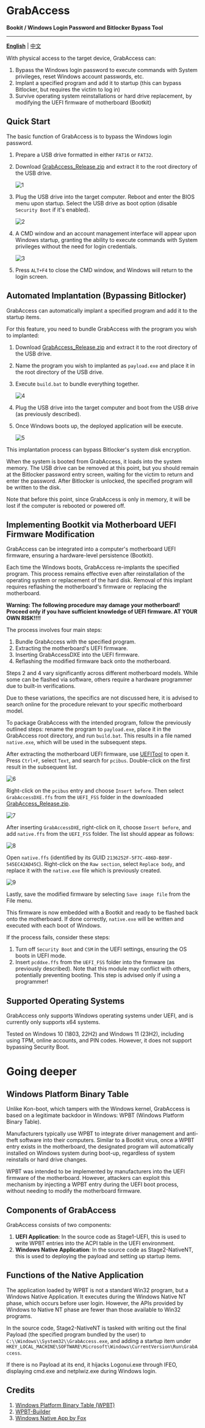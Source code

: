 # GrabAccess

**Bookit / Windows Login Password and Bitlocker Bypass Tool**

------

 [**English**](https://github.com/Push3AX/GrabAccess/blob/main/readme.md) | [中文](https://github.com/Push3AX/GrabAccess/blob/main/readme_cn.md) 

With physical access to the target device, GrabAccess can:

1. Bypass the Windows login password to execute commands with System privileges, reset Windows account passwords, etc.
2. Implant a specified program and add it to startup (this can bypass Bitlocker, but requires the victim to log in)
3. Survive operating system reinstallations or hard drive replacement, by modifying the UEFI firmware of motherboard (Bootkit)



## Quick Start

The basic function of GrabAccess is to bypass the Windows login password.

1. Prepare a USB drive formatted in either `FAT16` or `FAT32`.

2. Download [GrabAccess_Release.zip](https://github.com/Push3AX/GrabAccess/releases/download/Version1.1/GrabAccess_Release_1.1.0.zip) and extract it to the root directory of the USB drive.

   ![1](https://raw.githubusercontent.com/Push3AX/GrabAccess/main/images/1.png)

3. Plug the USB drive into the target computer. Reboot and enter the BIOS menu upon startup. Select the USB drive as boot option (disable `Security Boot` if it's enabled).

   ![2](https://raw.githubusercontent.com/Push3AX/GrabAccess/main/images/2.png)

4. A CMD window and an account management interface will appear upon Windows startup, granting the ability to execute commands with System privileges without the need for login credentials.

   ![3](https://raw.githubusercontent.com/Push3AX/GrabAccess/main/images/3.png)

5. Press `ALT+F4` to close the CMD window, and Windows will return to the login screen.



## Automated Implantation (Bypassing Bitlocker)

GrabAccess can automatically implant a specified program and add it to the startup items.

For this feature, you need to bundle GrabAccess with the program you wish to implanted:

1. Download [GrabAccess_Release.zip](https://github.com/Push3AX/GrabAccess/releases/download/Version1.1/GrabAccess_Release_1.1.0.zip) and extract it to the root directory of the USB drive.

2. Name the program  you wish to implanted as `payload.exe` and place it in the root directory of the USB drive.

3. Execute `build.bat` to bundle everything together.

   ![4](https://raw.githubusercontent.com/Push3AX/GrabAccess/main/images/4.png)

4. Plug the USB drive into the target computer and boot from the USB drive (as previously described).

5. Once Windows boots up, the deployed application will be execute.

   ![5](https://raw.githubusercontent.com/Push3AX/GrabAccess/main/images/5.png)

This implantation process can bypass Bitlocker's system disk encryption.

When the system is booted from GrabAccess, it loads into the system memory. The USB drive can be removed at this point, but you should remain at the Bitlocker password entry screen, waiting for the victim to return and enter the password. After Bitlocker is unlocked, the specified program will be written to the disk. 

Note that before this point, since GrabAccess is only in memory, it will be lost if the computer is rebooted or powered off.



## Implementing Bootkit via Motherboard UEFI Firmware Modification

GrabAccess can be integrated into a computer's motherboard UEFI firmware, ensuring a hardware-level persistence (Bootkit).

Each time the Windows boots, GrabAccess re-implants the specified program. This process remains effective even after reinstallation of the operating system or replacement of the hard disk. Removal of this implant requires reflashing the motherboard's firmware or replacing the motherboard.

**Warning: The following procedure may damage your motherboard! Proceed only if you have sufficient knowledge of UEFI firmware. AT YOUR OWN RISK!!!!**

The process involves four main steps:

1. Bundle GrabAccess with the specified program.
2. Extracting the motherboard's UEFI firmware.
3. Inserting GrabAccessDXE into the UEFI firmware.
4. Reflashing the modified firmware back onto the motherboard.

Steps 2 and 4 vary significantly across different motherboard models. While some can be flashed via software, others require a hardware programmer due to built-in verifications. 

Due to these variations, the specifics are not discussed here, it is advised to search online for the procedure relevant to your specific motherboard model.

To package GrabAccess with the intended program, follow the previously outlined steps: rename the program to `payload.exe`, place it in the GrabAccess root directory, and run `build.bat`. This results in a file named `native.exe`, which will be used in the subsequent steps.

After extracting the motherboard UEFI firmware, use [UEFITool](https://github.com/LongSoft/UEFITool) to open it. Press `Ctrl+F`, select `Text`, and search for `pcibus`. Double-click on the first result in the subsequent list.

![6](https://raw.githubusercontent.com/Push3AX/GrabAccess/main/images/6.png)

Right-click on the `pcibus` entry and choose `Insert before`. Then select `GrabAccessDXE.ffs` from the `UEFI_FSS` folder in the downloaded [GrabAccess_Release.zip](https://github.com/Push3AX/GrabAccess/releases/download/Version1.1/GrabAccess_Release_1.1.0.zip).

![7](https://raw.githubusercontent.com/Push3AX/GrabAccess/main/images/7.png)

After inserting `GrabAccessDXE`, right-click on it, choose `Insert before`, and add `native.ffs` from the `UEFI_FSS` folder. The list should appear as follows:

![8](https://raw.githubusercontent.com/Push3AX/GrabAccess/main/images/8.png)

Open `native.ffs` (identified by its GUID `2136252F-5F7C-486D-B89F-545EC42AD45C`). Right-click on the `Raw section`, select `Replace body`, and replace it with the `native.exe` file which is previously created.

![9](https://raw.githubusercontent.com/Push3AX/GrabAccess/main/images/9.png)

Lastly, save the modified firmware by selecting `Save image file` from the File menu.

This firmware is now embedded with a Bootkit and ready to be flashed back onto the motherboard. If done correctly, `native.exe` will be written and executed with each boot of Windows.

If the process fails, consider these steps:

1. Turn off `Security Boot` and `CSM` in the UEFI settings, ensuring the OS boots in UEFI mode.
2. Insert `pcddxe.ffs` from the `UEFI_FSS` folder into the firmware (as previously described). Note that this module may conflict with others, potentially preventing booting. This step is advised only if using a programmer!



## Supported Operating Systems

GrabAccess only supports Windows operating systems under UEFI, and is currently only supports x64 systems.

Tested on Windows 10 (1803, 22H2) and Windows 11 (23H2), including using TPM, online accounts, and PIN codes. However, it does not support bypassing Security Boot.



# Going deeper

## Windows Platform Binary Table

Unlike Kon-boot, which tampers with the Windows kernel, GrabAccess is based on a legitimate backdoor in Windows: WPBT (Windows Platform Binary Table).

Manufacturers typically use WPBT to integrate driver management and anti-theft software into their computers. Similar to a Bootkit virus, once a WPBT entry exists in the motherboard, the designated program will automatically installed on Windows system during boot-up, regardless of system reinstalls or hard drive changes.

WPBT was intended to be implemented by manufacturers into the UEFI firmware of the motherboard. However, attackers can exploit this mechanism by injecting a WPBT entry during the UEFI boot process, without needing to modify the motherboard firmware.



## Components of GrabAccess

GrabAccess consists of two components:

1. **UEFI Application**: In the source code as Stage1-UEFI, this is used to write WPBT entries into the ACPI table in the UEFI environment.
2. **Windows Native Application**: In the source code as Stage2-NativeNT, this is used to deploying the payload and setting up startup items.

## Functions of the Native Application

The application loaded by WPBT is not a standard Win32 program, but a Windows Native Application. It executes during the Windows Native NT phase, which occurs before user login. However, the APIs provided by Windows to Native NT phase are fewer than those available to Win32 programs.

In the source code, Stage2-NativeNT is tasked with writing out the final Payload (the specified program bundled by the user) to `C:\\Windows\\System32\\GrabAccess.exe`, and adding a startup item under `HKEY_LOCAL_MACHINE\SOFTWARE\Microsoft\Windows\CurrentVersion\Run\GrabAccess`.

If there is no Payload at its end, it hijacks Logonui.exe through IFEO, displaying cmd.exe and netplwiz.exe during Windows login.



## Credits

1. [Windows Platform Binary Table (WPBT) ](https://download.microsoft.com/download/8/a/2/8a2fb72d-9b96-4e2d-a559-4a27cf905a80/windows-platform-binary-table.docx)
2. [WPBT-Builder ](https://github.com/tandasat/WPBT-Builder)
3. [Windows Native App by Fox](http://fox28813018.blogspot.com/2019/05/windows-platform-binary-table-wpbt-wpbt.html)
